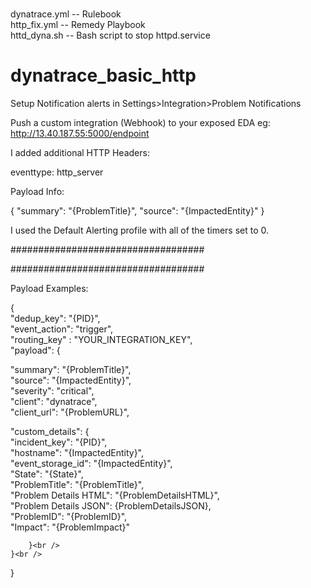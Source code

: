 # 
dynatrace.yml -- Rulebook<br />
http_fix.yml -- Remedy Playbook<br />
httd_dyna.sh -- Bash script to stop httpd.service<br />


# dynatrace_basic_http

Setup Notification alerts in Settings>Integration>Problem Notifications 

Push a custom integration (Webhook) to your exposed EDA eg: http://13.40.187.55:5000/endpoint

I added additional HTTP Headers:

eventtype: http_server


Payload Info:

{
"summary": "{ProblemTitle}",
"source": "{ImpactedEntity}"
}

I used the Default Alerting profile with all of the timers set to 0.


###################################




###################################


Payload Examples:

{<br />
"dedup_key": "{PID}",<br />
"event_action": "trigger",<br />
"routing_key" : "YOUR_INTEGRATION_KEY",<br />
"payload": {<br />

 
"summary": "{ProblemTitle}",<br />
"source": "{ImpactedEntity}",<br />
"severity": "critical",<br />
"client": "dynatrace",<br />
"client_url": "{ProblemURL}",<br />

 
"custom_details": {<br />
"incident_key": "{PID}",<br />
"hostname": "{ImpactedEntity}",<br />
"event_storage_id": "{ImpactedEntity}",<br />
"State": "{State}",<br />
"ProblemTitle": "{ProblemTitle}",<br />
"Problem Details HTML": "{ProblemDetailsHTML}",<br />
"Problem Details JSON": {ProblemDetailsJSON},<br />
"ProblemID": "{ProblemID}",<br />
"Impact": "{ProblemImpact}"<br />
   
        }<br />
    }<br />
}
